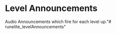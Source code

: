 # Level Announcements
Audio Announcements which fire for each level up."# runelite_levelAnnouncements" 
